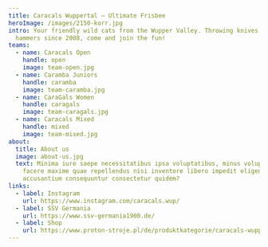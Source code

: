 ```yaml
---
title: Caracals Wuppertal — Ultimate Frisbee
heroImage: /images/2150-korr.jpg
intro: Your friendly wild cats from the Wupper Valley. Throwing knives and
  hammers since 2008, come and join the fun!
teams:
  - name: Caracals Open
    handle: open
    image: team-open.jpg
  - name: Caramba Juniors
    handle: caramba
    image: team-caramba.jpg
  - name: CaraGals Women
    handle: caragals
    image: team-caragals.jpg
  - name: Caracals Mixed
    handle: mixed
    image: team-mixed.jpg
about:
  title: About us
  image: about-us.jpg
  text: Minima iure saepe necessitatibus ipsa voluptatibus, minus voluptatem in
    facere maxime quae repellendus nisi inventore libero impedit eligendi,
    accusantium consequuntur consectetur quidem?
links:
  - label: Instagram
    url: https://www.instagram.com/caracals.wup/
  - label: SSV Germania
    url: https://www.ssv-germania1900.de/
  - label: Shop
    url: https://www.proton-stroje.pl/de/produktkategorie/caracals-wuppertal/
---
```

